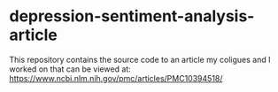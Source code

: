 # depression-sentiment-analysis-article
This repository contains the source code to an article my coligues and I worked on that can be viewed at: https://www.ncbi.nlm.nih.gov/pmc/articles/PMC10394518/
